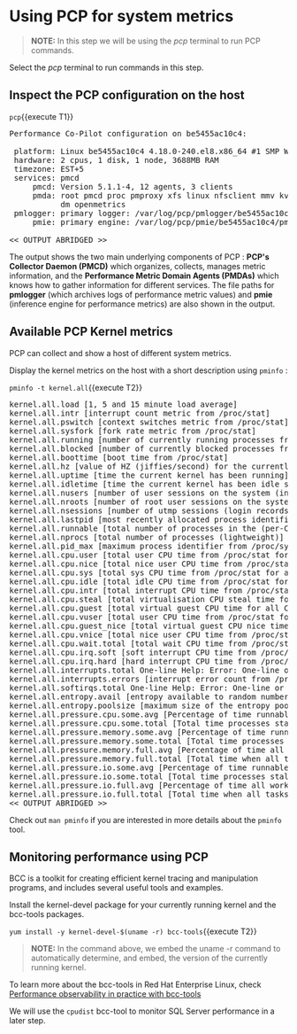 # Using PCP for system metrics

>**NOTE:** In this step we will be using the *pcp* terminal to run PCP commands. 

Select the *pcp* terminal to run commands in this step.

## Inspect the PCP configuration on the host

`pcp`{{execute T1}}

<pre class="file">
Performance Co-Pilot configuration on be5455ac10c4:

 platform: Linux be5455ac10c4 4.18.0-240.el8.x86_64 #1 SMP Wed Sep 23 05:13:10 EDT 2020 x86_64
 hardware: 2 cpus, 1 disk, 1 node, 3688MB RAM
 timezone: EST+5
 services: pmcd
     pmcd: Version 5.1.1-4, 12 agents, 3 clients
     pmda: root pmcd proc pmproxy xfs linux nfsclient mmv kvm jbd2
           dm openmetrics
 pmlogger: primary logger: /var/log/pcp/pmlogger/be5455ac10c4/20210311.10.13
     pmie: primary engine: /var/log/pcp/pmie/be5455ac10c4/pmie.log

<< OUTPUT ABRIDGED >>
</pre>

The output shows the two main underlying components of PCP : __PCP's Collector Daemon (PMCD)__ which organizes, collects, manages metric information, and the __Performance Metric Domain Agents (PMDAs)__ which knows how to gather information for different services. The file paths for __pmlogger__ (which archives logs of performance metric values) and __pmie__ (inference engine for performance metrics) are also shown in the output.

## Available PCP Kernel metrics ##
PCP can collect and show a host of different system metrics.

Display the kernel metrics on the host with a short description using `pminfo` :

`pminfo -t kernel.all`{{execute T2}}

<pre class="file">
kernel.all.load [1, 5 and 15 minute load average]
kernel.all.intr [interrupt count metric from /proc/stat]
kernel.all.pswitch [context switches metric from /proc/stat]
kernel.all.sysfork [fork rate metric from /proc/stat]
kernel.all.running [number of currently running processes from /proc/stat]
kernel.all.blocked [number of currently blocked processes from /proc/stat]
kernel.all.boottime [boot time from /proc/stat]
kernel.all.hz [value of HZ (jiffies/second) for the currently running kernel]
kernel.all.uptime [time the current kernel has been running]
kernel.all.idletime [time the current kernel has been idle since boot]
kernel.all.nusers [number of user sessions on the system (including root)]
kernel.all.nroots [number of root user sessions on the system (only root)]
kernel.all.nsessions [number of utmp sessions (login records)]
kernel.all.lastpid [most recently allocated process identifier]
kernel.all.runnable [total number of processes in the (per-CPU) run queues]
kernel.all.nprocs [total number of processes (lightweight)]
kernel.all.pid_max [maximum process identifier from /proc/sys/kernel/pid_max]
kernel.all.cpu.user [total user CPU time from /proc/stat for all CPUs, including guest CPU time]
kernel.all.cpu.nice [total nice user CPU time from /proc/stat for all CPUs, including guest time]
kernel.all.cpu.sys [total sys CPU time from /proc/stat for all CPUs]
kernel.all.cpu.idle [total idle CPU time from /proc/stat for all CPUs]
kernel.all.cpu.intr [total interrupt CPU time from /proc/stat for all CPUs]
kernel.all.cpu.steal [total virtualisation CPU steal time for all CPUs]
kernel.all.cpu.guest [total virtual guest CPU time for all CPUs]
kernel.all.cpu.vuser [total user CPU time from /proc/stat for all CPUs, excluding guest CPU time]
kernel.all.cpu.guest_nice [total virtual guest CPU nice time for all CPUs]
kernel.all.cpu.vnice [total nice user CPU time from /proc/stat for all CPUs, excluding guest time]
kernel.all.cpu.wait.total [total wait CPU time from /proc/stat for all CPUs]
kernel.all.cpu.irq.soft [soft interrupt CPU time from /proc/stat for all CPUs]
kernel.all.cpu.irq.hard [hard interrupt CPU time from /proc/stat for all CPUs]
kernel.all.interrupts.total One-line Help: Error: One-line or help text is not available
kernel.all.interrupts.errors [interrupt error count from /proc/interrupts]
kernel.all.softirqs.total One-line Help: Error: One-line or help text is not available
kernel.all.entropy.avail [entropy available to random number generators]
kernel.all.entropy.poolsize [maximum size of the entropy pool]
kernel.all.pressure.cpu.some.avg [Percentage of time runnable processes delayed for CPU resources]
kernel.all.pressure.cpu.some.total [Total time processes stalled for CPU resources]
kernel.all.pressure.memory.some.avg [Percentage of time runnable processes delayed for memory resources]
kernel.all.pressure.memory.some.total [Total time processes stalled for memory resources]
kernel.all.pressure.memory.full.avg [Percentage of time all work is delayed from memory pressure]
kernel.all.pressure.memory.full.total [Total time when all tasks stall on memory resources]
kernel.all.pressure.io.some.avg [Percentage of time runnable processes delayed for IO resources]
kernel.all.pressure.io.some.total [Total time processes stalled for IO resources]
kernel.all.pressure.io.full.avg [Percentage of time all work is delayed from IO pressure]
kernel.all.pressure.io.full.total [Total time when all tasks stall on IO resources]
<< OUTPUT ABRIDGED >>
</pre>

Check out `man pminfo` if you are interested in more details about the `pminfo` tool.

## Monitoring performance using PCP ##

BCC is a toolkit for creating efficient kernel tracing and manipulation programs, and includes several useful tools and examples. 

Install the kernel-devel package for your currently running kernel and the bcc-tools packages.

`yum install -y kernel-devel-$(uname -r) bcc-tools`{{execute T2}}

>**NOTE:** In the command above, we embed the uname -r command to automatically determine, and embed, the version of the currently running kernel.

To learn more about the bcc-tools in Red Hat Enterprise Linux, check [Performance observability in practice with bcc-tools](https://lab.redhat.com/ebpf-tracing)

We will use the `cpudist` bcc-tool to monitor SQL Server performance in a later step.
